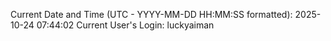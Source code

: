 Current Date and Time (UTC - YYYY-MM-DD HH:MM:SS formatted): 2025-10-24 07:44:02
Current User's Login: luckyaiman
